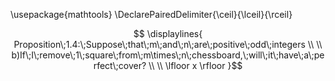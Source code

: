 \usepackage{mathtools}
\DeclarePairedDelimiter{\ceil}{\lceil}{\rceil}


```math


\displaylines{
Proposition\;1.4:\;Suppose\;that\;m\;and\;n\;are\;positive\;odd\;integers \\ \\
b)If\;I\;remove\;1\;square\;from\;m\times\;n\;chessboard,\;will\;it\;have\;a\;perfect\;cover? \\ \\
\lfloor x \rfloor
}
```
